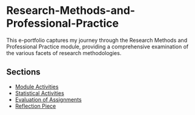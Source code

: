 # Research-Methods-and-Professional-Practice

This e-portfolio captures my journey through the Research Methods and Professional Practice module, providing a comprehensive examination of the various facets of research methodologies.

## Sections

- [Module Activities](https://github.com/mmapphk3/Research-Methods-and-Professional-Practice/blob/dedbc87f6191da683a129a092a5a9823c7c3bde1/Module%20Activities%20/Read.md)
- [Statistical Activities](https://github.com/mmapphk3/Research-Methods-and-Professional-Practice/blob/dedbc87f6191da683a129a092a5a9823c7c3bde1/Statistical%20Activities%20/Read.md)
- [Evaluation of Assignments]()
- [Reflection Piece](https://github.com/mmapphk3/Research-Methods-and-Professional-Practice/blob/fe0dd4b25e09af4b13f266382822effde8771878/Reflective%20Piece%20/Read.md)



